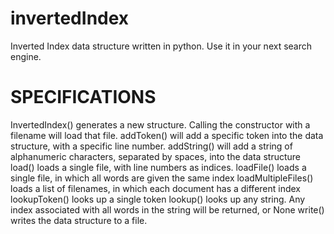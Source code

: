invertedIndex
=============

Inverted Index data structure written in python. Use it in your next search engine.

SPECIFICATIONS
==============
InvertedIndex() generates a new structure. Calling the constructor with a filename will load that file.
addToken() will add a specific token into the data structure, with a specific line number. 
addString() will add a string of alphanumeric characters, separated by spaces, into the data structure
load() loads a single file, with line numbers as indices.
loadFile() loads a single file, in which all words are given the same index
loadMultipleFiles() loads a list of filenames, in which each document has a different index
lookupToken() looks up a single token
lookup() looks up any string. Any index associated with all words in the string will be returned, or None
write() writes the data structure to a file.



